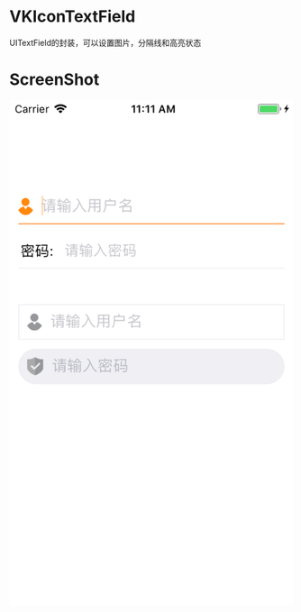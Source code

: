 # VKIconTextField
UITextField的封装，可以设置图片，分隔线和高亮状态

# ScreenShot
![截图](https://github.com/Senvid-iOS/VKIconTextField/raw/master/ScreenShot/image1.png)
